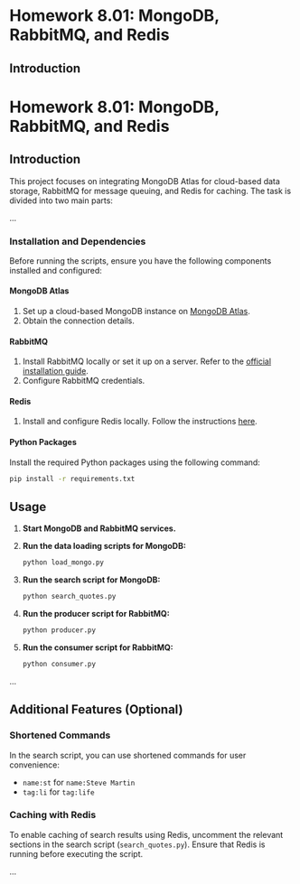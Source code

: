 # Homework 8.01: MongoDB, RabbitMQ, and Redis

## Introduction

# Homework 8.01: MongoDB, RabbitMQ, and Redis

## Introduction

This project focuses on integrating MongoDB Atlas for cloud-based data storage, RabbitMQ for message queuing, and Redis for caching. The task is divided into two main parts:

...

### Installation and Dependencies

Before running the scripts, ensure you have the following components installed and configured:

#### MongoDB Atlas

1. Set up a cloud-based MongoDB instance on [MongoDB Atlas](https://www.mongodb.com/cloud/atlas).
2. Obtain the connection details.

#### RabbitMQ

1. Install RabbitMQ locally or set it up on a server. Refer to the [official installation guide](https://www.rabbitmq.com/download.html).
2. Configure RabbitMQ credentials.

#### Redis

1. Install and configure Redis locally. Follow the instructions [here](https://redis.io/download).

#### Python Packages

Install the required Python packages using the following command:

```bash
pip install -r requirements.txt
```

## Usage

1. **Start MongoDB and RabbitMQ services.**

2. **Run the data loading scripts for MongoDB:**

    ```bash
    python load_mongo.py
    ```

3. **Run the search script for MongoDB:**

    ```bash
    python search_quotes.py
    ```

4. **Run the producer script for RabbitMQ:**

    ```bash
    python producer.py
    ```

5. **Run the consumer script for RabbitMQ:**

    ```bash
    python consumer.py
    ```

...

## Additional Features (Optional)

### Shortened Commands

In the search script, you can use shortened commands for user convenience:

- `name:st` for `name:Steve Martin`
- `tag:li` for `tag:life`

### Caching with Redis

To enable caching of search results using Redis, uncomment the relevant sections in the search script (`search_quotes.py`). Ensure that Redis is running before executing the script.

...
